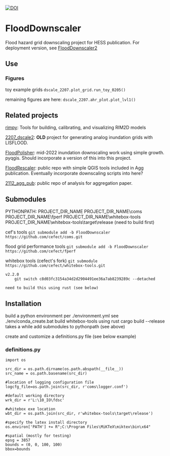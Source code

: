 [![DOI](https://zenodo.org/badge/DOI/10.5281/zenodo.10214837.svg)](https://doi.org/10.5281/zenodo.10214837)

# FloodDownscaler

Flood hazard grid downscaling project for HESS publication.
For deployment version, see [FloodDownscaler2](https://github.com/cefect/FloodDownscaler2)

## Use

### Figures
toy example grids
`dscale_2207.plot_grid.run_toy_0205()`

remaining figures are here:
`dscale_2207.ahr_plot.plot_lvl1()`


## Related projects
[rimpy](https://git.gfz-potsdam.de/bryant/rimpy): Tools for building, calibrating, and visualizing RIM2D models
 
[2207_dscale2](https://github.com/cefect/2207_dscale2): **OLD** project for generating analog inundation grids with LISFLOOD. 

[FloodPolisher](https://github.com/cefect/FloodPolisher): mid-2022 inundation downscaling work using simple growth. pyqgis. Should incorporate a version of this into this project. 

[FloodRescaler](https://github.com/cefect/FloodRescaler): public repo with simple QGIS tools included in Agg publication. Eventually incorporate downscaling scripts into here? 

[2112_agg_pub](https://github.com/cefect/2112_agg_pub): public repo of analysis for aggregation paper. 



## Submodules

PYTHONPATH:
PROJECT_DIR_NAME
PROJECT_DIR_NAME\coms
PROJECT_DIR_NAME\fperf
PROJECT_DIR_NAME\whitebox-tools
PROJECT_DIR_NAME\whitebox-tools\target\release (need to build first)

cef's tools
`git submodule add -b FloodDownscaler https://github.com/cefect/coms.git`

flood grid performance tools
`git submodule add -b FloodDownscaler https://github.com/cefect/fperf`

whitebox tools (cefect's fork)
`git submodule https://github.com/cefect/whitebox-tools.git`

    v2.2.0
        git switch c8d03fc3154a34d2d2904491ee36a7ab8239289c --detached
        
    need to build this using rust (see below)
    



## Installation

build a python environment per ./environment.yml
    see ./env/conda_create.bat
build whitebox-tools using rust
    cargo build --release
    takes a while
add submodules to pythonpath (see above)

create and customize a definitions.py file (see below example)

### definitions.py

```
import os

src_dir = os.path.dirname(os.path.abspath(__file__))
src_name = os.path.basename(src_dir)

#location of logging configuration file
logcfg_file=os.path.join(src_dir, r'coms\logger.conf')

#default working directory
wrk_dir = r'L:\10_IO\fdsc'

#whitebox exe location
wbt_dir = os.path.join(src_dir, r'whitebox-tools\target\release')

#specify the latex install directory
os.environ['PATH'] += R";C:\Program Files\MiKTeX\miktex\bin\x64"
 
#spatial (mostly for testing)
epsg = 3857
bounds = (0, 0, 100, 100)
bbox=bounds
```
